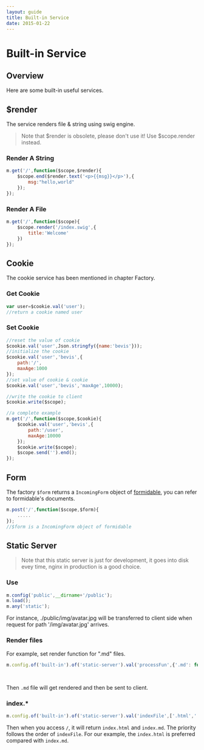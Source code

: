 ```yaml
---
layout: guide
title: Built-in Service
date: 2015-01-22
---
```


# Built-in Service

## Overview

Here are some built-in useful services.

## $render

The service renders file & string using swig engine.

> Note that $render is obsolete, please don't use it! Use $scope.render instead.

### Render A String

~~~js
m.get('/',function($scope,$render){
    $scope.end($render.text('<p>{{msg}}</p>'),{
        msg:"hello,world"
    });
});
~~~

### Render A File

~~~js
m.get('/',function($scope){
    $scope.render('/index.swig',{
        title:'Welcome'
    })
});
~~~

## Cookie

The cookie service has been mentioned in chapter Factory.

### Get Cookie

~~~js
var user=$cookie.val('user');
//return a cookie named user
~~~

### Set Cookie

~~~js
//reset the value of cookie
$cookie.val('user',Json.stringfy({name:'bevis'}));
//initialize the cookie
$cookie.val('user','bevis',{
    path:'/',
    maxAge:1000
});
//set value of cookie & cookie 
$cookie.val('user','bevis','maxAge',10000);

//write the cookie to client
$cookie.write($scope);

//a complete example
m.get('/',function($scope,$cookie){
    $cookie.val('user','bevis',{
        path:'/user',
        maxAge:10000
    });
    $cookie.write($scope);
    $scope.send('').end();
});
~~~

## Form

The factory `$form` returns a `IncomingForm` object of [formidable](https://github.com/felixge/node-formidable), you can refer to formidable's documents.

~~~js
m.post('/',function($scope,$form){
    .....
});
//$form is a IncomingForm object of formidable
~~~

## Static Server


> Note that this static server is just for development, it goes into disk evey time, nginx in production is a good choice.

### Use

~~~js
m.config('public',__dirname+'/public');
m.load();
m.any('static');
~~~

For instance,  ./public/img/avatar.jpg will be transferred to client side when request for path '/img/avatar.jpg' arrives.

### Render files

For example, set render function for ".md" files.
~~~javascript
m.config.of('built-in').of('static-server').val('processFun',{'.md': function(x){
                                                                          return rendered x;
                                                                          }});
~~~

Then `.md` file will get rendered and then be sent to client.


### index.* 

~~~js
m.config.of('built-in').of('static-server').val('indexFile',['.html','.md']);
~~~

Then when you access `/`, it will return `index.html` and `index.md`. The priority  follows the order of `indexFile`. For our example, the `index.html` is preferred compared with `index.md`.

